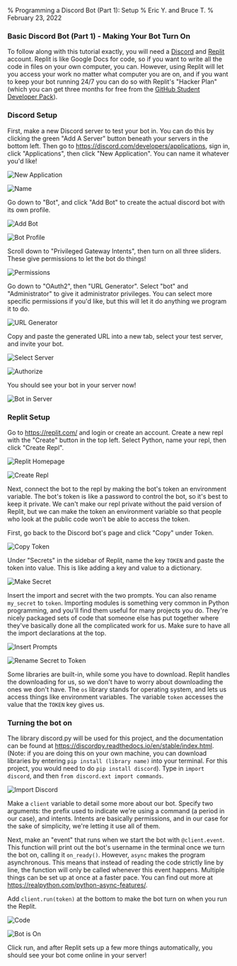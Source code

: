 % Programming a Discord Bot (Part 1): Setup
% Eric Y. and Bruce T.
% February 23, 2022

### Basic Discord Bot (Part 1) - Making Your Bot Turn On

To follow along with this tutorial exactly,
you will need a [Discord](https://discord.com/)
and [Replit](https://replit.com/) account.
Replit is like Google Docs for code,
so if you want to write all the code in files on your own computer, you can.
However, using Replit will let you
access your work no matter what computer you are on,
and if you want to keep your bot running 24/7
you can do so with Replit's "Hacker Plan"
(which you can get three months for free
from the [GitHub Student Developer Pack](https://education.github.com/pack)).

### Discord Setup

First, make a new Discord server to test your bot in.
You can do this by clicking the green "Add A Server" button
beneath your servers in the bottom left.
Then go to <https://discord.com/developers/applications>,
sign in, click "Applications", then click "New Application".
You can name it whatever you'd like!

![New Application](https://cdn.discordapp.com/attachments/784512962152235019/946275585779449856/1-1.png)

![Name](https://cdn.discordapp.com/attachments/784512962152235019/946275586014339092/1-2.png)

Go down to "Bot",
and click "Add Bot" to create the actual discord bot with its own profile.

![Add Bot](https://cdn.discordapp.com/attachments/784512962152235019/946275586270187530/1-3.png)

![Bot Profile](https://cdn.discordapp.com/attachments/784512962152235019/946275586500882492/1-4.png)

Scroll down to "Privileged Gateway Intents",
then turn on all three sliders.
These give permissions to let the bot do things!

![Permissions](https://cdn.discordapp.com/attachments/784512962152235019/946275586756730990/1-5.png)

Go down to "OAuth2", then "URL Generator".
Select "bot" and "Administrator" to give it administrator privileges. 
You can select more specific permissions if you'd like,
but this will let it do anything we program it to do.

![URL Generator](https://cdn.discordapp.com/attachments/784512962152235019/946275586970619944/1-6.png)

Copy and paste the generated URL into a new tab,
select your test server, and invite your bot.

![Select Server](https://cdn.discordapp.com/attachments/784512962152235019/946275587268423680/1-7.png)

![Authorize](https://cdn.discordapp.com/attachments/784512962152235019/946275587557847081/1-8.png)

You should see your bot in your server now!

![Bot in Server](https://cdn.discordapp.com/attachments/784512962152235019/946275587805282344/1-9.png)

### Replit Setup

Go to <https://replit.com/> and login or create an account.
Create a new repl with the "Create" button in the top left.
Select Python, name your repl, then click "Create Repl".

![Replit Homepage](https://cdn.discordapp.com/attachments/784512962152235019/946275694810370089/1-10.png)

![Create Repl](https://cdn.discordapp.com/attachments/784512962152235019/946275695091417138/1-11.png")

Next, connect the bot to the repl
by making the bot's token an environment variable.
The bot's token is like a password to control the bot, 
so it's best to keep it private.
We can't make our repl private without the paid version of Replit, 
but we can make the token an environment variable
so that people who look at the public code
won't be able to access the token.

First, go back to the Discord bot's page and click "Copy" under Token.

![Copy Token](https://cdn.discordapp.com/attachments/784512962152235019/946275695309488158/1-12.png)

Under "Secrets" in the sidebar of Replit,
name the key `TOKEN` and paste the token into value.
This is like adding a key and value to a dictionary.

![Make Secret](https://cdn.discordapp.com/attachments/784512962152235019/946275695527600148/1-13.png)

Insert the import and secret with the two prompts.
You can also rename `my_secret` to `token`.
Importing modules is something very common in Python programming, 
and you'll find them useful for many projects you do.
They're nicely packaged sets of code
that someone else has put together where 
they've basically done all the complicated work for us.
Make sure to have all the import declarations at the top. 

![Insert Prompts](https://cdn.discordapp.com/attachments/784512962152235019/946275695703781376/1-14.png)

![Rename Secret to Token](https://cdn.discordapp.com/attachments/784512962152235019/946275696018358342/1-15.png)

Some libraries are built-in, while some you have to download.
Replit handles the downloading for us, 
so we don't have to worry about downloading the ones we don't have. 
The `os` library stands for operating system,
and lets us access things like environment variables. 
The variable `token` accesses the value that the `TOKEN` key gives us.

### Turning the bot on

The library discord.py will be used for this project,
and the documentation can be found
at <https://discordpy.readthedocs.io/en/stable/index.html>.
(Note: if you are doing this on your own machine,
you can download libraries by entering
`pip install (library name)` into your terminal.
For this project, you would need to do `pip install discord`).
Type in `import discord`, and then `from discord.ext import commands`. 

![Import Discord](https://cdn.discordapp.com/attachments/784512962152235019/946275696270008320/1-16.png)

Make a `client` variable to detail some more about our bot. 
Specify two arguments:
the prefix used to indicate we're using a command (a period in our case),
and intents. 
Intents are basically permissions,
and in our case for the sake of simplicity,
we're letting it use all of them.

Next, make an "event" that runs
when we start the bot with `@client.event`. 
This function will print out the bot's username in the terminal
once we turn the bot on, calling it `on_ready()`. 
However, `async` makes the program asynchronous.
This means that instead of reading the code strictly line by line, 
the function will only be called whenever this event happens.
Multiple things can be set up at once at a faster pace. 
You can find out more at <https://realpython.com/python-async-features/>.

Add `client.run(token)` at the bottom
to make the bot turn on when you run the Replit. 

![Code](https://cdn.discordapp.com/attachments/784512962152235019/946275696559398992/1-17.png)

![Bot is On](https://cdn.discordapp.com/attachments/784512962152235019/946275696794300447/1-18.png)

Click run, and after Replit sets up a few more things automatically,
you should see your bot come online in your server!

